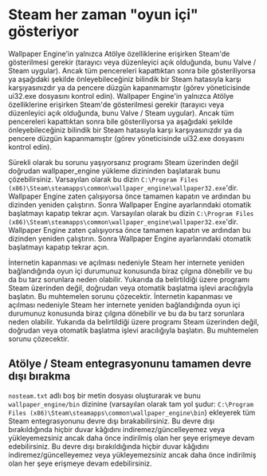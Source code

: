 # Steam her zaman "oyun içi" gösteriyor
Wallpaper Engine'in yalnızca Atölye özelliklerine erişirken Steam'de gösterilmesi gerekir (tarayıcı veya düzenleyici açık olduğunda, bunu Valve / Steam uygular). Ancak tüm pencereleri kapattıktan sonra bile gösteriliyorsa ya aşağıdaki şekilde önleyebileceğiniz bilindik bir Steam hatasıyla karşı karşıyasınızdır ya da pencere düzgün kapanmamıştır (görev yöneticisinde ui32.exe dosyasını kontrol edin). Wallpaper Engine'in yalnızca Atölye özelliklerine erişirken Steam'de gösterilmesi gerekir (tarayıcı veya düzenleyici açık olduğunda, bunu Valve / Steam uygular). Ancak tüm pencereleri kapattıktan sonra bile gösteriliyorsa ya aşağıdaki şekilde önleyebileceğiniz bilindik bir Steam hatasıyla karşı karşıyasınızdır ya da pencere düzgün kapanmamıştır (görev yöneticisinde ui32.exe dosyasını kontrol edin).

Sürekli olarak bu sorunu yaşıyorsanız programı Steam üzerinden değil doğrudan wallpaper_engine yükleme dizininden başlatarak bunu çözebilirsiniz. Varsayılan olarak bu dizin `C:\Program Files (x86)\Steam\steamapps\common\wallpaper_engine\wallpaper32.exe`'dir. Wallpaper Engine zaten çalışıyorsa önce tamamen kapatın ve ardından bu dizinden yeniden çalıştırın. Sonra Wallpaper Engine ayarlarındaki otomatik başlatmayı kapatıp tekrar açın. Varsayılan olarak bu dizin `C:\Program Files (x86)\Steam\steamapps\common\wallpaper_engine\wallpaper32.exe`'dir. Wallpaper Engine zaten çalışıyorsa önce tamamen kapatın ve ardından bu dizinden yeniden çalıştırın. Sonra Wallpaper Engine ayarlarındaki otomatik başlatmayı kapatıp tekrar açın.

İnternetin kapanması ve açılması nedeniyle Steam her internete yeniden bağlandığında oyun içi durumunuz konusunda biraz çılgına dönebilir ve bu da bu tarz sorunlara neden olabilir. Yukarıda da belirtildiği üzere programı Steam üzerinden değil, doğrudan veya otomatik başlatma işlevi aracılığıyla başlatın. Bu muhtemelen sorunu çözecektir. İnternetin kapanması ve açılması nedeniyle Steam her internete yeniden bağlandığında oyun içi durumunuz konusunda biraz çılgına dönebilir ve bu da bu tarz sorunlara neden olabilir. Yukarıda da belirtildiği üzere programı Steam üzerinden değil, doğrudan veya otomatik başlatma işlevi aracılığıyla başlatın. Bu muhtemelen sorunu çözecektir.

## Atölye / Steam entegrasyonunu tamamen devre dışı bırakma
`nosteam.txt` adlı boş bir metin dosyası oluşturarak ve bunu `wallpaper_engine/bin` dizinine (varsayılan olarak tam yol şudur: `C:\Program Files (x86)\Steam\steamapps\common\wallpaper_engine\bin`) ekleyerek tüm Steam entegrasyonunu devre dışı bırakabilirsiniz. Bu devre dışı bırakıldığında hiçbir duvar kâğıdını indiremez/güncelleyemez veya yükleyemezsiniz ancak daha önce indirilmiş olan her şeye erişmeye devam edebilirsiniz. Bu devre dışı bırakıldığında hiçbir duvar kâğıdını indiremez/güncelleyemez veya yükleyemezsiniz ancak daha önce indirilmiş olan her şeye erişmeye devam edebilirsiniz. 